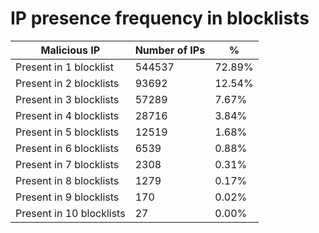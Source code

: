 # IP presence frequency in blocklists
| Malicious IP | Number of IPs | % |
|----|----|----|
| Present in 1 blocklist | 544537 | 72.89% |
| Present in 2 blocklists | 93692 | 12.54% |
| Present in 3 blocklists | 57289 | 7.67% |
| Present in 4 blocklists | 28716 | 3.84% |
| Present in 5 blocklists | 12519 | 1.68% |
| Present in 6 blocklists | 6539 | 0.88% |
| Present in 7 blocklists | 2308 | 0.31% |
| Present in 8 blocklists | 1279 | 0.17% |
| Present in 9 blocklists | 170 | 0.02% |
| Present in 10 blocklists | 27 | 0.00% |
